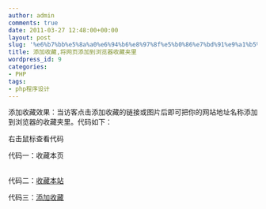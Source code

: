 ```yaml
---
author: admin
comments: true
date: 2011-03-27 12:48:00+00:00
layout: post
slug: '%e6%b7%bb%e5%8a%a0%e6%94%b6%e8%97%8f%e5%b0%86%e7%bd%91%e9%a1%b5%e6%b7%bb%e5%8a%a0%e5%88%b0%e6%b5%8f%e8%a7%88%e5%99%a8%e6%94%b6%e8%97%8f%e5%a4%b9%e9%87%8c'
title: 添加收藏,将网页添加到浏览器收藏夹里
wordpress_id: 9
categories:
- PHP
tags:
- php程序设计
---
```





添加收藏效果：当访客点击添加收藏的链接或图片后即可把你的网站地址名称添加到浏览器的收藏夹里。代码如下：




<html>   
<head>   
<meta http-equiv="Content-Type" content="text/html; charset=gb2312">   
<title>我要淘模板网|www.51tmb.com|---添加收藏代码</title>   
</head>   
<body>   
右击鼠标查看代码   
<p>代码一：<a onclick="window.external.AddFavorite(location.href, document.title);" title="网页特效_模板下载::网页模板::免费模板网::我要淘模板网" style="cursor:hand">收藏本页</a> </p>   
<p><br>   
代码二：<a href="javascript:window.external.AddFavorite('http://www.51tmb.com', '网页特效_模板下载::网页模板::免费模板网::我要淘模板网')">收藏本站</a>   
</p>   
<p>   
<script language="javascript">   
function addFavorite(url,title){   
var fav_url = url;   
var fav_title = title;   
if (document.all && window.external){   
window.external.AddFavorite(fav_url,fav_title);   
}else if (window.sidebar){   
window.sidebar.addPanel(fav_title,fav_url,"");   
}else{   
alert("浏览器不支持，请手动加入收藏夹");   
}   
}   
</script>   
代码三：<a href="javascript:addFavorite('http://www.51tmb.com','网页特效_模板下载::网页模板::免费模板网::我要淘模板网');">添加收藏</a>   
</p>   
</body>   
</html>



